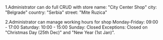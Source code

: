 1.Administrator can do full CRUD with store
    name: "City Center Shop"
    city: "Belgrade"
    country: "Serbia"
    street: "Mite Ruzica"

2.Administrator can manage working hours for shop
    Monday-Friday: 09:00 - 17:00
    Saturday: 10:00 - 15:00
    Sunday: Closed
    Exceptions: Closed on "Christmas Day (25th Dec)" and "New Year (1st Jan)".

